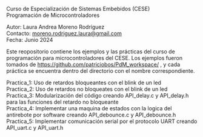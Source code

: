 Curso de Especialización de Sistemas Embebidos (CESE)  
Programación de Microcontroladores  
  
Autor: Laura Andrea Moreno Rodríguez  
Contacto: moreno.rodriguez.laura@gmail.com  
Fecha: Junio 2024  
  
Este reopositorio contiene los ejemplos y las prácticas del curso de programación para microcontroladores del CESE. Los ejemplos fueron tomados de https://github.com/patriciobos/PdM_workspace/ , y cada práctica se encuentra dentro del directorio con el nombre correspondiente.

Practica_1: Uso de retardos bloqueantes con el blink de un led  
Practica_2: Uso de retardos no bloqueates con el blink de un led  
Practica_3: Modularización del código creando API_delay.c y API_delay.h para las funciones del retardo no bloqueante  
Practica_4: Implementar una maquina de estados con la logica del antirebote por software creando API_debounce.c y API_debounce.h
Practica_5: Implementar comunicación serial por el protocolo UART creando API_uart.c y API_uart.h  
